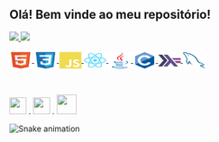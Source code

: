 ## Olá! Bem vinde ao meu repositório!

 <div>
  <a href="https://github.com/jjangj">
  <img height="165em" src="https://github-readme-stats.vercel.app/api?username=jjangj&show_icons=true&theme=buefy&include_all_commits=true&count_private=true"/>
  <img height="165em" src="https://github-readme-stats.vercel.app/api/top-langs/?username=jjangj&layout=compact&langs_count=7&theme=buefy"/>
</div>
  
  <div style="pointer-events: none;"><br>
    <img align="center" alt="HTML" height="30" width="40" src="https://raw.githubusercontent.com/devicons/devicon/master/icons/html5/html5-original.svg">
    <img align="center" alt="CSS" height="30" width="40" src="https://raw.githubusercontent.com/devicons/devicon/master/icons/css3/css3-original.svg">
    <img align="center" alt="Js" height="30" width="40" src="https://raw.githubusercontent.com/devicons/devicon/master/icons/javascript/javascript-plain.svg">
    <img align="center" alt="React" height="30" width="40" src="https://raw.githubusercontent.com/devicons/devicon/master/icons/react/react-original.svg">
    <img align="center" alt="Java" height="30" width="40" src="https://raw.githubusercontent.com/devicons/devicon/master/icons/java/java-original.svg">
    <img align="center" alt="C" height="30" width="40" src="https://raw.githubusercontent.com/devicons/devicon/master/icons/c/c-original.svg">
    <img align="center" alt="Haskell" height="30" width="40" src="https://raw.githubusercontent.com/devicons/devicon/master/icons/haskell/haskell-original.svg">
    <img align="center" alt="MySQL" height="30" width="40" src="https://raw.githubusercontent.com/devicons/devicon/master/icons/mysql/mysql-original.svg">
</div>
  
  ##
  
  <div style="display: inline_block"><br> 
   <a alt="Linkedin" href="https://www.linkedin.com/in/jeniferjang" target="_blank"><img height="30" width="30" src="https://image.flaticon.com/icons/png/512/174/174857.png"></a> .
   <a alt="Dribble" href="https://dribbble.com/jjjang" target="_blank"><img height="30" width="30" src="https://brandslogos.com/wp-content/uploads/images/dribbble-icon-logo-vector.svg" target="_blank"></a> .
    <a alt="Behance" href="https://www.behance.net/jeniferjjang" target="_blank"><img height="35" width="35" src="https://www.citypng.com/public/uploads/preview/-316222300043tg6qrmzul.png" target="_blank"></a> 
   
 
  ![Snake animation](https://github.com/jjangj/jjangj/blob/output/github-contribution-grid-snake.svg)
 
</div>
